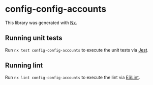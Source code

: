# config-config-accounts

This library was generated with [Nx](https://nx.dev).

## Running unit tests

Run `nx test config-config-accounts` to execute the unit tests via [Jest](https://jestjs.io).

## Running lint

Run `nx lint config-config-accounts` to execute the lint via [ESLint](https://eslint.org/).
